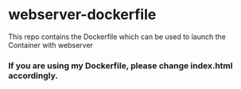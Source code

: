 # webserver-dockerfile
This repo contains the Dockerfile which can be used to launch the Container with webserver 
### If you are using my Dockerfile, please change index.html accordingly.
